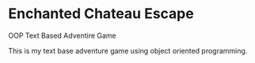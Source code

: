 # Enchanted Chateau Escape
OOP Text Based Adventire Game

This is my text base adventure game using object oriented programming.
